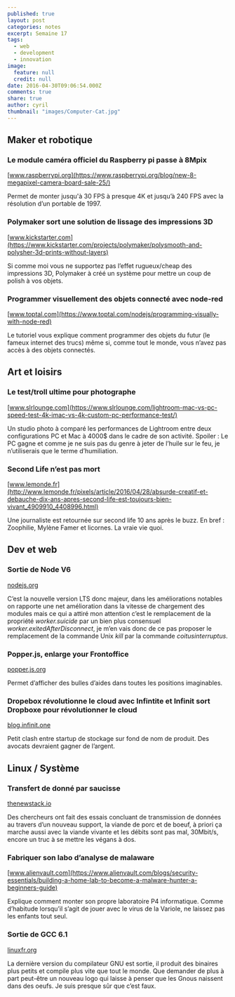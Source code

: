 ```yaml
---
published: true
layout: post
categories: notes
excerpt: Semaine 17
tags: 
  - web
  - development
  - innovation
image: 
  feature: null
  credit: null
date: 2016-04-30T09:06:54.000Z
comments: true
share: true
author: cyril
thumbnail: "images/Computer-Cat.jpg"
---
```

## Maker et robotique

### Le module caméra officiel du Raspberry pi passe à 8Mpix
[www.raspberrypi.org](https://www.raspberrypi.org/blog/new-8-megapixel-camera-board-sale-25/)

Permet de monter jusqu'à 30 FPS à presque 4K et jusqu’à 240 FPS avec la résolution d’un portable de 1997.

### Polymaker sort une solution de lissage des impressions 3D
[www.kickstarter.com](https://www.kickstarter.com/projects/polymaker/polysmooth-and-polysher-3d-prints-without-layers)

Si comme moi vous ne supportez pas l’effet rugueux/cheap des impressions 3D, Polymaker à créé un système pour mettre un coup de polish à vos objets.

### Programmer visuellement des objets connecté avec node-red
[www.toptal.com](https://www.toptal.com/nodejs/programming-visually-with-node-red)

Le tutoriel vous explique comment programmer des objets du futur (le fameux internet des trucs) même si, comme tout le monde, vous n’avez pas accès à des objets connectés.

## Art et loisirs

### Le test/troll ultime pour photographe
[www.slrlounge.com](https://www.slrlounge.com/lightroom-mac-vs-pc-speed-test-4k-imac-vs-4k-custom-pc-performance-test/)

Un studio photo à comparé les performances de Lightroom entre deux configurations PC et Mac à 4000$ dans le cadre de son activité. Spoiler : Le PC gagne et comme je ne suis pas du genre à jeter de l’huile sur le feu, je n’utiliserais que le terme d’humiliation.

### Second Life n’est pas mort
[www.lemonde.fr](http://www.lemonde.fr/pixels/article/2016/04/28/absurde-creatif-et-debauche-dix-ans-apres-second-life-est-toujours-bien-vivant_4909910_4408996.html)

Une journaliste est retournée sur second life 10 ans après le buzz. En bref : Zoophilie, Mylène Famer et licornes. La vraie vie quoi.


## Dev et web

### Sortie de Node V6
[nodejs.org](https://nodejs.org/en/blog/release/v6.0.0/)

C’est la nouvelle version LTS donc majeur, dans les améliorations notables on rapporte une net amélioration dans la vitesse de chargement des modules mais ce qui a attiré mon attention c’est le remplacement de la propriété _worker.suicide_ par un bien plus consensuel _worker.exitedAfterDisconnect_, je m’en vais donc de ce pas proposer le remplacement de la commande Unix _kill_ par la commande _coitusinterruptus_.

### Popper.js, enlarge your Frontoffice
[popper.js.org](https://popper.js.org/)

Permet d’afficher des bulles d’aides dans toutes les positions imaginables.

### Dropebox révolutionne le cloud avec Infintite et Infinit sort Dropboxe pour révolutionner le cloud
[blog.infinit.one](http://blog.infinit.one/infinit-announces-project-dropboxe/)

Petit clash entre startup de stockage sur fond de nom de produit. Des avocats devraient gagner de l’argent.

## Linux / Système

### Transfert de donné par saucisse
[thenewstack.io](http://thenewstack.io/researchers-stream-wifi-data-beef-pork/)

Des chercheurs ont fait des essais concluant de transmission de données au travers d’un nouveau support, la viande de porc et de boeuf, à priori ça marche aussi avec la viande vivante et les débits sont pas mal, 30Mbit/s, encore un truc à se mettre les végans à dos.

### Fabriquer son labo d’analyse de malaware
[www.alienvault.com](https://www.alienvault.com/blogs/security-essentials/building-a-home-lab-to-become-a-malware-hunter-a-beginners-guide)

Explique comment monter son propre laboratoire P4 informatique.
Comme d’habitude lorsqu’il s’agit de jouer avec le virus de la Variole, ne laissez pas les enfants tout seul.

### Sortie de GCC 6.1
[linuxfr.org](http://linuxfr.org/news/sortie-de-gcc-6)

La dernière version du compilateur GNU est sortie, il produit des binaires plus petits et compile plus vite que tout le monde. Que demander de plus à part peut-être un nouveau logo qui laisse à penser que les Gnous naissent dans des oeufs. Je suis presque sûr que c’est faux.
